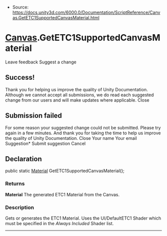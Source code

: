* Source: https://docs.unity3d.com/6000.0/Documentation/ScriptReference/Canvas.GetETC1SupportedCanvasMaterial.html

#  [Canvas](https://docs.unity3d.com/6000.0/Documentation/ScriptReference/Canvas.html).GetETC1SupportedCanvasMaterial
Leave feedback
Suggest a change
## Success!
Thank you for helping us improve the quality of Unity Documentation. Although we cannot accept all submissions, we do read each suggested change from our users and will make updates where applicable.
Close
## Submission failed
For some reason your suggested change could not be submitted. Please <a>try again</a> in a few minutes. And thank you for taking the time to help us improve the quality of Unity Documentation.
Close
Your name Your email Suggestion* Submit suggestion
Cancel
## Declaration
public static [Material](https://docs.unity3d.com/6000.0/Documentation/ScriptReference/Material.html) GetETC1SupportedCanvasMaterial(); 
### Returns
**Material** The generated ETC1 Material from the Canvas. 
### Description
Gets or generates the ETC1 Material.
Uses the UI/DefaultETC1 Shader which must be specified in the _Always Included_ Shader list.
* * *
